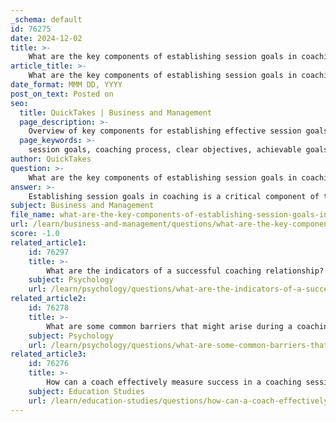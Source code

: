 ```yaml
---
_schema: default
id: 76275
date: 2024-12-02
title: >-
    What are the key components of establishing session goals in coaching?
article_title: >-
    What are the key components of establishing session goals in coaching?
date_format: MMM DD, YYYY
post_on_text: Posted on
seo:
  title: QuickTakes | Business and Management
  page_description: >-
    Overview of key components for establishing effective session goals in coaching, emphasizing the importance of clear objectives, measurable outcomes, client-centered approaches, and regular adjustments.
  page_keywords: >-
    session goals, coaching process, clear objectives, achievable goals, measurable outcomes, barriers, trust and safety, client-centered agendas, regular review, coaching effectiveness
author: QuickTakes
question: >-
    What are the key components of establishing session goals in coaching?
answer: >-
    Establishing session goals in coaching is a critical component of the coaching process, as it sets the direction and focus for each session. Here are the key components involved in establishing effective session goals:\n\n1. **Define the Objective for the Session**: Each coaching session should begin with a clear and specific objective. This objective can be linked to broader coaching goals or address a specific issue the client wishes to tackle during that session. Collaborating with the client to determine the focus ensures that the session is relevant and meaningful.\n\n2. **Set Clear and Achievable Goals**: It is essential to establish clear, achievable objectives for the coaching relationship. Goals should be specific enough to provide direction but flexible enough to allow for adjustments as needed. For example, instead of a vague goal like "improve sales skills," a more actionable goal would be "increase sales by 10% within six months."\n\n3. **Establish Measurable Outcomes**: Goals should be quantifiable to track progress effectively. This helps maintain motivation and provides a clear target for the client to strive for. Measurable outcomes allow both the coach and the client to assess progress and make necessary adjustments to the coaching plan.\n\n4. **Address Potential Barriers**: Identifying and discussing potential barriers to achieving the session goals is crucial. This proactive approach helps in developing strategies to overcome these obstacles, ensuring that the client feels supported and prepared to tackle challenges.\n\n5. **Cultivate Trust and Safety**: A trusting and safe environment is vital for effective coaching. When clients feel secure, they are more likely to open up about their goals and challenges, leading to more productive sessions. Establishing trust allows for deeper exploration of the client's agenda and enhances the overall coaching experience.\n\n6. **Client-Centered Agendas**: The coaching agenda should be centered around the client's needs and aspirations. This approach ensures that the client feels heard and empowered, which is essential for fostering engagement and commitment to the coaching process.\n\n7. **Regular Review and Adjustment**: Goals should not be static; they should be reviewed and adjusted regularly based on the client's progress and evolving needs. This flexibility allows the coaching process to remain relevant and effective.\n\nBy incorporating these components, coaches can create a structured and focused environment that enhances the effectiveness of each session, ultimately leading to better outcomes for the client.
subject: Business and Management
file_name: what-are-the-key-components-of-establishing-session-goals-in-coaching.md
url: /learn/business-and-management/questions/what-are-the-key-components-of-establishing-session-goals-in-coaching
score: -1.0
related_article1:
    id: 76297
    title: >-
        What are the indicators of a successful coaching relationship?
    subject: Psychology
    url: /learn/psychology/questions/what-are-the-indicators-of-a-successful-coaching-relationship
related_article2:
    id: 76278
    title: >-
        What are some common barriers that might arise during a coaching session?
    subject: Psychology
    url: /learn/psychology/questions/what-are-some-common-barriers-that-might-arise-during-a-coaching-session
related_article3:
    id: 76276
    title: >-
        How can a coach effectively measure success in a coaching session?
    subject: Education Studies
    url: /learn/education-studies/questions/how-can-a-coach-effectively-measure-success-in-a-coaching-session
---
```


&nbsp;